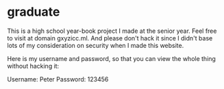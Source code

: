 # graduate

This is a high school year-book project I made at the senior year. Feel free to visit at domain gxyzicc.ml.
And please don't hack it since I didn't base lots of my consideration on security when I made this website.

Here is my username and password, so that you can view the whole thing without hacking it:

Username: Peter
Password: 123456
